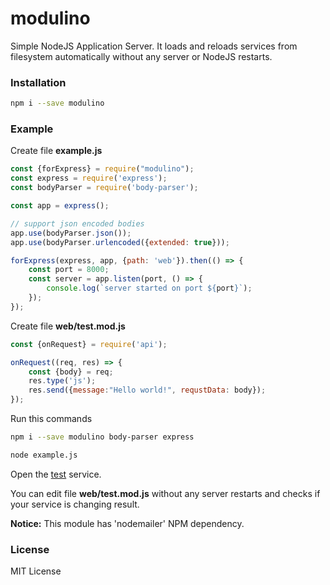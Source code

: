 # modulino
Simple NodeJS Application Server. It loads and reloads services from filesystem automatically without any server or NodeJS restarts.

### Installation
``` sh
npm i --save modulino
```

### Example
Create file **example.js**
``` javascript
const {forExpress} = require("modulino");
const express = require('express');
const bodyParser = require('body-parser');

const app = express();

// support json encoded bodies
app.use(bodyParser.json());
app.use(bodyParser.urlencoded({extended: true}));

forExpress(express, app, {path: 'web'}).then(() => {
    const port = 8000;
    const server = app.listen(port, () => {
        console.log(`server started on port ${port}`);
    });
});
```
Create file **web/test.mod.js**
``` javascript
const {onRequest} = require('api');

onRequest((req, res) => {
    const {body} = req;
    res.type('js');
    res.send({message:"Hello world!", requstData: body});
});
```
Run this commands
``` sh
npm i --save modulino body-parser express

node example.js
```

Open the [test](http://localhost:8000/test) service.

You can edit file **web/test.mod.js** without any server restarts and checks if your service is changing result.

**Notice:** This module has 'nodemailer' NPM dependency.

### License
MIT License